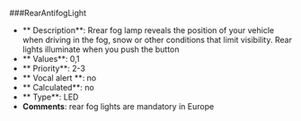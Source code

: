 ###RearAntifogLight

- ** Description**: Rrear fog lamp reveals the position of your vehicle when driving in the fog, snow or other conditions that limit visibility. Rear lights illuminate when you push the button 
- ** Values**: 0,1
- ** Priority**: 2-3
 - ** Vocal alert **: no
 - ** Calculated**: no
 - ** Type**: LED	
 - **Comments**: rear fog lights are mandatory in Europe
